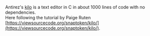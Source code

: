 Antirez's [kilo](https://github.com/antirez/kilo) is a text editor in C in about 1000 lines of code with no dependencies.<br/>
Here following the tutorial by Paige Ruten [https://viewsourcecode.org/snaptoken/kilo/](https://viewsourcecode.org/snaptoken/kilo/).
